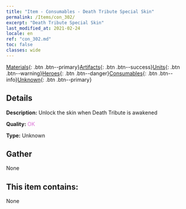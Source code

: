 ```yaml
---
title: "Item - Consumables - Death Tribute Special Skin"
permalink: /Items/con_302/
excerpt: "Death Tribute Special Skin"
last_modified_at: 2021-02-24
locale: en
ref: "con_302.md"
toc: false
classes: wide
---
```

 [Materials](/Items/){: .btn .btn--primary}[Artifacts](/Items/Artifacts/){: .btn .btn--success}[Units](/Items/Units/){: .btn .btn--warning}[Heroes](/Items/Heroes/){: .btn .btn--danger}[Consumables](/Items/Consumables/){: .btn .btn--info}[Unknown](/Items/Unknown/){: .btn .btn--primary}

## Details
 **Description:** Unlock the skin when Death Tribute is awakened

 **Quality:** <span style="color: #DA70D6">OK</span>

 **Type:** Unknown

## Gather

  None

## This item contains:

  None

